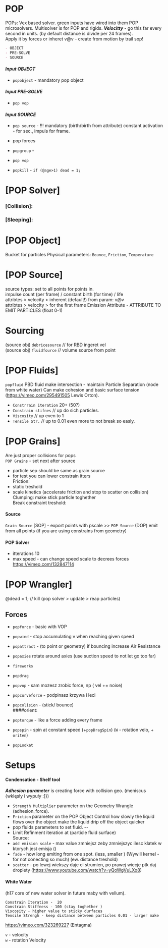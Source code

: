 
# POP  
POPs: Vex based solver.  green inputs have wired into them POP microsolvers.
Multisolver is for POP and rigids.
***Velocitty*** -  go this far every second in units. (by default distance is divide per 24 frames).   
Apply it by forces or inheret v@v - create from motion by trail sop!   


```md
- OBJECT 
- PRE-SOLVE
- SOURCE 
```

#### *Input OBJECT*
- `popobject` - mandatory pop object

#### *Input PRE-SOLVE*  
- `pop vop`  

#### *Input SOURCE*  

- `pop source` - !!! mandatory (birth/birth from attribute) constant activation - for sec., impuls for frame.
- pop forces
- `popgroup` -   
- `pop vop`    

- `popkill` - `if (@age>1) dead = 1;`   

# [POP Solver] 
### [Collision]:
### [Sleeping]:

# [POP Object] 
Bucket for particles 
Physical parameters: `Bounce`, `Friction`, `Temperature`
# [POP Source]  
source types: set to all points for points in.  
impulse count (per frame) / constant birth (for time) / life  
attribtes > velocity > inherent (default!) from param: v@v  
attribtes > velocity > for the first frame 
Emission Attribute - ATTRIBUTE TO EMIT PARTICLES (float 0-1)
# Sourcing 
(source obj) `debricesource` // for RBD ingeret vel   
(source obj) `fluidfource` // volume source from point   

# [POP Fluids]
`popfluid` PBD fluid make intersection - maintain Particle Separation (node from white water) Can make cohesion and basic surface tension (https://vimeo.com/295491505 Lewis Orton).   

- `Constrrain iteration` 20+  (50?)
- `Constrain stifnes` // up do sich particles. 
- `Viscosity` // up even to 1
- `Tensile Str.` // up to 0.01 even more to not break so easly.

# [POP Grains]
Are just proper collisions for pops   
`POP Grains` - set next after source   
- particle sep should be same as grain source  
- for test you can lower constrain itters  
Friction:  
- static treshold  
- scale kinetics (accelerate friction and stop to scatter on collision)  
Clumping: make stick particle toghether  
Break constraint treshold:  

#### Source ####
`Grain Source` [SOP] - export points with pscale  >> 
`POP Source` (DOP) emit from all points (if you are using constrains from geometry)
#### POP Solver ####
- itterations 10 
- max speed - can change speed scale to decrees forces  
https://vimeo.com/132847114  
# [POP Wrangler]
@dead = 1; // kill (pop solver > update > reap particles)

## Forces 

- `popforce` - basic with VOP
- `popwind` - stop accumulating v when reaching given speed  
- `popattract` - (to point or geometry)  if bouncing increase Air Resistance
- `popaxies`  rotate around axies  (use suction speed to not let go too far) 
- `fireworks`

- `popdrag`  
- `popvop` - sam mozesz zrobic force, np ( vel +=  noise)  
- `popcurveforce` - podpinasz krzywa i leci  
- `popcolision` - (stick/ bounce)    
####orient:
- `poptorque` - like a force adding every frame
- `popspin` - spin at constant speed  (+`popDragSpin`) (`W` - rotation velo, + `oriten`)
- `popLookat`
# Setups  

#### Condensation - Shelf tool 
 
***Adhesion parameter*** is creating force with collision geo. (meniscus {wklęsły i wypuły :]}) 
- `Strength Multiplier` parameter on the Geometry Wrangle (adhesion_force).    
- `Friction` parameter on the POP Object Control how slowly the liquid flows over the object make the liquid drip off the object quicker
- pop fluids parameters to set fluid.
--
- Limit Refinment iteration  at  (particle fluid surface)  
Source:  
- `add emision scale` - max value zmniejsz zeby zmniejszyc ilesc klatek w ktorych jest emisja ()  
- `fade` - how long emiting from one spot. (less, smaller ) (Wywill kernel - for not conecting so much) (ew. distance treshold) 
- `scatter` - po lewej wiekszy daje ci strumien, po prawej wiecje ptk daj droplety 
 (https://www.youtube.com/watch?v=yQoWgVuLXo8)    

#### White Water

(h17 core of new water solver in future maby with vellum).  
```
Constrain Iteration -  20 
Constrain Stiffness - 100 (stay toghether )
Viscosity - higher value to sticky durfaces 
Tensile Strengh - keep distance between particles 0.01 - larger make
```
https://vimeo.com/323269227 (Entagma)


`v` - velocity  
`w` - rotation Velocity  

